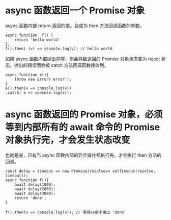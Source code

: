 # async 函数返回一个 Promise 对象
async 函数内部 return 返回的值。会成为 then 方法回调函数的参数。
```
async function  f() {
    return 'hello world'
};
f().then( (v) => console.log(v)) // hello world
```
如果 async 函数内部抛出异常，则会导致返回的 Promise 对象状态变为 reject 状态。抛出的错误而会被 catch 方法回调函数接收到。
```
async function e(){
    throw new Error('error');
}
e().then(v => console.log(v))
.catch( e => console.log(e));
```
# async 函数返回的 Promise 对象，必须等到内部所有的 await 命令的 Promise 对象执行完，才会发生状态改变
也就是说，只有当 async 函数内部的异步操作都执行完，才会执行 then 方法的回调。
```
const delay = timeout => new Promise(resolve=> setTimeout(resolve, timeout));
async function f(){
    await delay(1000);
    await delay(2000);
    await delay(3000);
    return 'done';
}

f().then(v => console.log(v)); // 等待6s后才输出 'done'
```